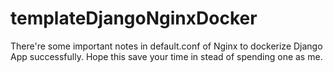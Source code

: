 # templateDjangoNginxDocker

There're some important notes in default.conf of Nginx to dockerize Django App successfully.
Hope this save your time in stead of spending one as me.
